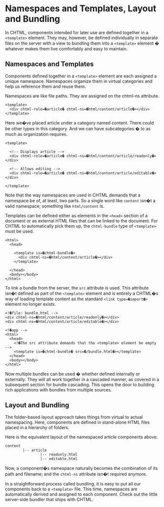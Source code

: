 # Namespaces and Templates, Layout and Bundling

In CHTML, components intended for later use are defined together in a `<template>` element. They may, however, be defined individually in separate files on the server with a view to bundling them into a `<template>` element � whatever makes them live comfortably and easy to maintain.

## Namespaces and Templates

Components defined together in a `<template>` element are each assigned a unique namespace. Namespaces organize them in virtual categories and help us reference them and reuse them.

Namespaces are like file paths. They are assigned on the chtml-ns attribute.

```markup
<template>
  <div chtml-role=�article� chtml-ns=�html/content/article�></div>
</template>
```

Here we�ve placed article under a category named content. There could be other types in this category. And we can have subcategories � to as much as organization requires.

```markup
<template>

  <!-- Displays article -->
  <div chtml-role=�article� chtml-ns=�html/content/article/readonly�></div>

  <!-- Allows editing -->
  <div chtml-role=�article� chtml-ns=�html/content/article/editable�></div>

</template>
```

Note that the way namespaces are used in CHTML demands that a namespace be of, at least, two parts. So a single word like `content` isn�t a valid namespace; something like `html/content` is.

Templates can be defined either as elements in the `<head>` section of a document or as external HTML files that can be linked to the document. For CHTML to automatically pick them up, the `chtml-bundle` type of `<template>` must be used.

```markup
<html>
  <head>

    <template is=�chtml-bundle�>
      <div chtml-ns=�html/content/article�></div>
    </template>

  </head>
  <body></body>
</html>
```

To link a bundle from the server, the `src` attribute is used. This attribute isn�t defined as part of the `<template>` element and is entirely a CHTML�s way of loading template content as the standard `<link type=�import�>` element no longer exists.

```markup
<!�file: bundle.html -->
<div chtml-ns=�html/content/article/readonly�></div>
<div chtml-ns=�html/content/article/editable�></div>

<!�app -->
<html>
  <head>
    <!�The src attribute demands that the <template> element be empty -->
    <template is=�chtml-bundle� src=�/bundle.html�></template>
  </head>
  <body></body>
</html>
```

Now multiple bundles can be used � whether defined internally or externally. They will all work together in a cascaded manner, as covered in a subsequent section for bundle cascading. This opens the door to building rich applications with bundles from multiple sources.

## Layout and Bundling

The folder-based layout approach takes things from virtual to actual namespacing. Here, components are defined in stand-alone HTML files placed in a hierarchy of folders.

Here is the equivalent layout of the namespaced article components above:

```markup
content
        |-- article
                |-- readonly.html
                |-- editable.html
```

Now, a component�s namespace naturally becomes the combination of its path and filename; and the `chtml-ns` attribute isn�t required anymore.

In a straightforward process called bundling, it is easy to put all our components back to a `<template>` file. This time, namespaces are automatically derived and assigned to each component. Check out the little server-side bundler that ships with CHTML.

